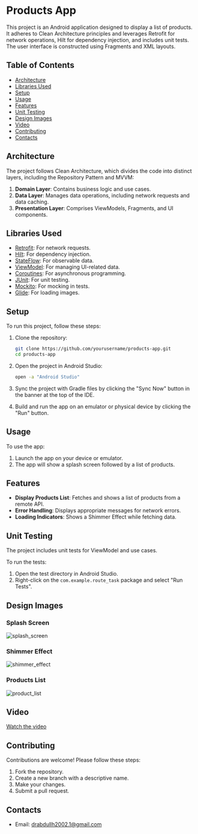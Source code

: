 # Products App

This project is an Android application designed to display a list of products. It adheres to Clean Architecture principles and leverages Retrofit for network operations, Hilt for dependency injection, and includes unit tests. The user interface is constructed using Fragments and XML layouts.

## Table of Contents

- [Architecture](#architecture)
- [Libraries Used](#libraries-used)
- [Setup](#setup)
- [Usage](#usage)
- [Features](#features)
- [Unit Testing](#unit-testing)
- [Design Images](#design-images)
- [Video](#video)
- [Contributing](#contributing)
- [Contacts](#contacts)

## Architecture

The project follows Clean Architecture, which divides the code into distinct layers, including the Repository Pattern and MVVM:

1. **Domain Layer**: Contains business logic and use cases.
2. **Data Layer**: Manages data operations, including network requests and data caching.
3. **Presentation Layer**: Comprises ViewModels, Fragments, and UI components.

## Libraries Used

- [Retrofit](https://square.github.io/retrofit/): For network requests.
- [Hilt](https://dagger.dev/hilt/): For dependency injection.
- [StateFlow](https://developer.android.com/kotlin/flow/stateflow-and-sharedflow): For observable data.
- [ViewModel](https://developer.android.com/topic/libraries/architecture/viewmodel): For managing UI-related data.
- [Coroutines](https://developer.android.com/kotlin/coroutines): For asynchronous programming.
- [JUnit](https://junit.org/junit5/): For unit testing.
- [Mockito](https://site.mockito.org/): For mocking in tests.
- [Glide](https://github.com/bumptech/glide): For loading images.

## Setup

To run this project, follow these steps:

1. Clone the repository:
    ```sh
    git clone https://github.com/yourusername/products-app.git
    cd products-app
    ```

2. Open the project in Android Studio:
    ```sh
    open -a "Android Studio"
    ```

3. Sync the project with Gradle files by clicking the "Sync Now" button in the banner at the top of the IDE.

4. Build and run the app on an emulator or physical device by clicking the "Run" button.

## Usage

To use the app:

1. Launch the app on your device or emulator.
2. The app will show a splash screen followed by a list of products.


## Features

- **Display Products List**: Fetches and shows a list of products from a remote API.
- **Error Handling**: Displays appropriate messages for network errors.
- **Loading Indicators**: Shows a Shimmer Effect while fetching data.

## Unit Testing

The project includes unit tests for ViewModel and use cases.

To run the tests:
1. Open the test directory in Android Studio.
2. Right-click on the `com.example.route_task` package and select "Run Tests".

## Design Images

### Splash Screen
![splash_screen](https://github.com/user-attachments/assets/f3edc702-084b-4aec-8353-47025dcbbb88)

### Shimmer Effect
![shimmer_effect](https://github.com/user-attachments/assets/41bf5026-c7e7-4059-bf07-b2b481b2927f)

### Products List
![product_list](https://github.com/user-attachments/assets/9e6516d7-7152-4954-a749-c5d55aa14b41)

## Video
[Watch the video](https://github.com/user-attachments/assets/92fe906e-c82b-45ef-9acf-601b6b615a44)

## Contributing

Contributions are welcome! Please follow these steps:

1. Fork the repository.
2. Create a new branch with a descriptive name.
3. Make your changes.
4. Submit a pull request.

## Contacts

- Email: [drabdullh2002.1@gmail.com](mailto:drabdullh2002.1@gmail.com)
